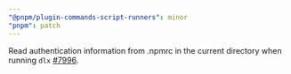 ```yaml
---
"@pnpm/plugin-commands-script-runners": minor
"pnpm": patch
---
```


Read authentication information from .npmrc in the current directory when running `dlx` [#7996](https://github.com/pnpm/pnpm/issues/7996).
